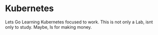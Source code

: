 # Kubernetes
Lets Go Learning Kubernetes focused to work. This is not only a Lab, isnt only to study. Maybe, Is for making money. 
